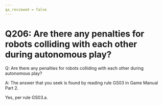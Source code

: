 ```yaml
---
qa_reviewed = false
---
```


# Q206: Are there any penalties for robots colliding with each other during autonomous play?

Q: Are there any penalties for robots colliding with each other during autonomous play?

A: The answer that you seek is found by reading rule GS03 in Game Manual Part 2.

Yes, per rule GS03.a.